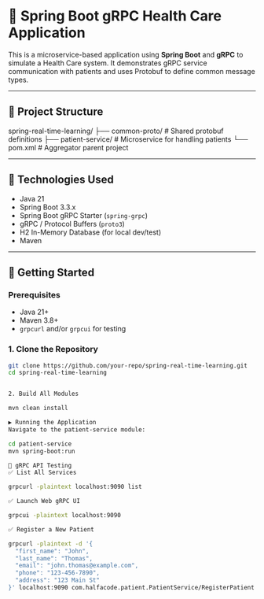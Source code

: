 # 🏥 Spring Boot gRPC Health Care Application

This is a microservice-based application using **Spring Boot** and **gRPC** to simulate a Health Care system. It demonstrates gRPC service communication with patients and uses Protobuf to define common message types.

---

## 📁 Project Structure

spring-real-time-learning/
├── common-proto/ # Shared protobuf definitions
├── patient-service/ # Microservice for handling patients
└── pom.xml # Aggregator parent project


---

## 🔧 Technologies Used

- Java 21
- Spring Boot 3.3.x
- Spring Boot gRPC Starter (`spring-grpc`)
- gRPC / Protocol Buffers (`proto3`)
- H2 In-Memory Database (for local dev/test)
- Maven

---

## 🚀 Getting Started

### Prerequisites

- Java 21+
- Maven 3.8+
- `grpcurl` and/or `grpcui` for testing

### 1. Clone the Repository

```bash
git clone https://github.com/your-repo/spring-real-time-learning.git
cd spring-real-time-learning


2. Build All Modules

mvn clean install

▶️ Running the Application
Navigate to the patient-service module:

cd patient-service
mvn spring-boot:run

🧪 gRPC API Testing
✅ List All Services

grpcurl -plaintext localhost:9090 list

✅ Launch Web gRPC UI

grpcui -plaintext localhost:9090

✅ Register a New Patient

grpcurl -plaintext -d '{
  "first_name": "John",
  "last_name": "Thomas",
  "email": "john.thomas@example.com",
  "phone": "123-456-7890",
  "address": "123 Main St"
}' localhost:9090 com.halfacode.patient.PatientService/RegisterPatient
